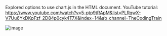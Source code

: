 Explored options to use chart.js in the HTML document.
YouTube tutorial: https://www.youtube.com/watch?v=5-ptp9tRApM&list=PLRqwX-V7Uu6YxDKpFzf_2D84p0cyk4T7X&index=14&ab_channel=TheCodingTrain


![image](https://user-images.githubusercontent.com/81549043/187022816-cc34eb53-e41b-4406-ad35-66c5b32ba53d.png)
